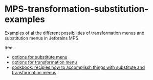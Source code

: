 # MPS-transformation-substitution-examples
Examples of al the different possibilities of transformation menus and substitution menus in Jetbrains MPS.

See:
* [options for substitute menu](doc/MPS-substitutions.md)
* [options for transformation menu](doc/MPS-transformations.md)
* [cookbook: recipies how to accomplissh things with substitute and transformation menus](doc/MPS-substitutions-transformations-COOKBOOK)

